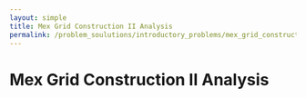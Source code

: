 ```yaml
---
layout: simple
title: Mex Grid Construction II Analysis
permalink: /problem_soulutions/introductory_problems/mex_grid_construction_ii_analysis/
---
```


# Mex Grid Construction II Analysis
